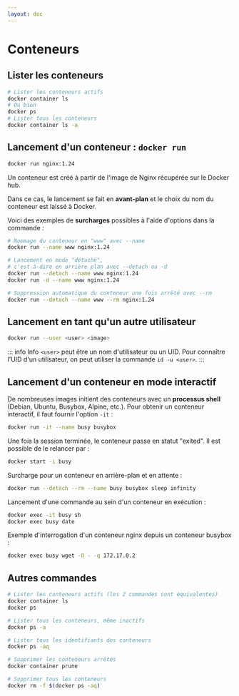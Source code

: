 ```yaml
---
layout: doc
---
```


# Conteneurs

## Lister les conteneurs

```bash
# Lister les conteneurs actifs
docker container ls 
# Ou bien
docker ps
# Lister tous les conteneurs
docker container ls -a
```

## Lancement d'un conteneur : `docker run`

```bash
docker run nginx:1.24
```

Un conteneur est créé à partir de l'image de Nginx récupérée sur le Docker hub.

Dans ce cas, le lancement se fait en **avant-plan** et le choix du nom du conteneur est laissé à Docker.

Voici des exemples de **surcharges** possibles à l'aide d'options dans la commande :

```bash
# Nommage du conteneur en "www" avec --name
docker run --name www nginx:1.24

# Lancement en mode "détaché", 
# c'est-à-dire en arrière plan avec --detach ou -d
docker run --detach --name www nginx:1.24
docker run -d --name www nginx:1.24

# Suppression automatique du conteneur une fois arrêté avec --rm
docker run --detach --name www --rm nginx:1.24
```

## Lancement en tant qu'un autre utilisateur

```bash
docker run --user <user> <image>
```

::: info Info
`<user>` peut être un nom d'utilisateur ou un UID. Pour connaître l'UID d'un utilisateur, on peut utiliser la commande `id -u <user>`.
:::

## Lancement d'un conteneur en mode interactif

De nombreuses images initient des conteneurs avec un **processus shell** (Debian, Ubuntu, Busybox, Alpine, etc.).
Pour obtenir un conteneur interactif, il faut fournir l'option `-it` :

```bash
docker run -it --name busy busybox
```

Une fois la session terminée, le conteneur passe en statut "exited". Il est possible de le relancer par :

```bash
docker start -i busy
```

Surcharge pour un conteneur en arrière-plan et en attente :

```bash
docker run --detach --rm --name busy busybox sleep infinity
````

Lancement d'une commande au sein d'un conteneur en exécution :

```bash
docker exec -it busy sh
docker exec busy date
```

Exemple d'interrogation d'un conteneur nginx depuis un conteneur busybox :

```bash
docker exec busy wget -O - -q 172.17.0.2
```

## Autres commandes

```bash
# Lister les conteneurs actifs (les 2 commandes sont équivalentes)
docker container ls
docker ps

# Lister tous les conteneurs, même inactifs
docker ps -a

# Lister tous les identifiants des conteneurs
docker ps -aq

# Supprimer les conteneurs arrêtés
docker container prune

# Supprimer tous les conteneurs
docker rm -f $(docker ps -aq)
```